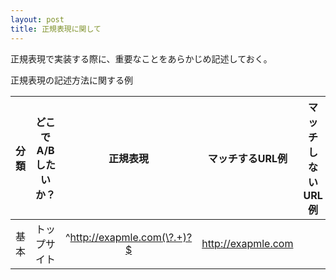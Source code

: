 ```yaml
---
layout: post
title: 正規表現に関して
---
```


正規表現で実装する際に、重要なことをあらかじめ記述しておく。

正規表現の記述方法に関する例

|分類|どこでA/Bしたいか？|          正規表現         |マッチするURL例|マッチしないURL例|
|:--:|:-----------------:|:-------------------------:|:-------------:|:---------------:|
|基本|    トップサイト   |^http://exapmle.com(\?.+)?$|http://exapmle.com||
